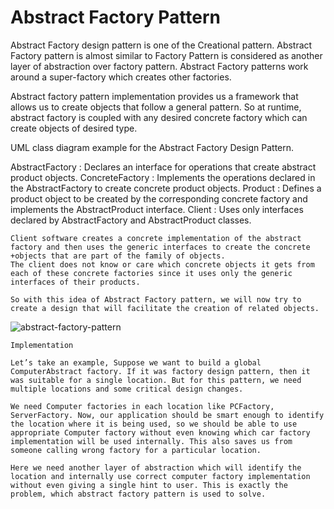 Abstract Factory Pattern
========================

Abstract Factory design pattern is one of the Creational pattern. Abstract Factory pattern is almost similar to Factory Pattern is considered as another layer of abstraction over factory pattern. Abstract Factory patterns work around a super-factory which creates other factories.

Abstract factory pattern implementation provides us a framework that allows us to create objects that follow a general pattern. So at runtime, abstract factory is coupled with any desired concrete factory which can create objects of desired type.

UML class diagram example for the Abstract Factory Design Pattern.

AbstractFactory : Declares an interface for operations that create abstract product objects.
ConcreteFactory : Implements the operations declared in the AbstractFactory to create concrete product objects.
Product : Defines a product object to be created by the corresponding concrete factory and implements the AbstractProduct interface.
Client : Uses only interfaces declared by AbstractFactory and AbstractProduct classes.


```
Client software creates a concrete implementation of the abstract factory and then uses the generic interfaces to create the concrete +objects that are part of the family of objects.
The client does not know or care which concrete objects it gets from each of these concrete factories since it uses only the generic interfaces of their products.

So with this idea of Abstract Factory pattern, we will now try to create a design that will facilitate the creation of related objects.
```
![abstract-factory-pattern](https://user-images.githubusercontent.com/21277982/41678990-60abae2e-74ea-11e8-8330-11964eb0efa5.png)

```
Implementation

Let’s take an example, Suppose we want to build a global ComputerAbstract factory. If it was factory design pattern, then it was suitable for a single location. But for this pattern, we need multiple locations and some critical design changes.

We need Computer factories in each location like PCFactory, ServerFactory. Now, our application should be smart enough to identify the location where it is being used, so we should be able to use appropriate Computer factory without even knowing which car factory implementation will be used internally. This also saves us from someone calling wrong factory for a particular location.

Here we need another layer of abstraction which will identify the location and internally use correct computer factory implementation without even giving a single hint to user. This is exactly the problem, which abstract factory pattern is used to solve.
```
